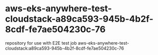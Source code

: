 # aws-eks-anywhere-test-cloudstack-a89ca593-945b-4b2f-8cdf-fe7ae504230c-76
repository for use with E2E test job aws-eks-anywhere-test-cloudstack:a89ca593-945b-4b2f-8cdf-fe7ae504230c-76
